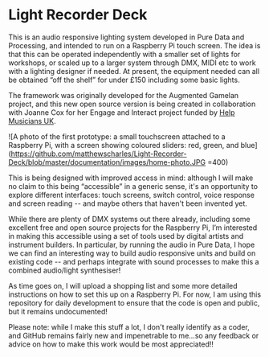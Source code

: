 # Light Recorder Deck

This is an audio responsive lighting system developed in Pure Data and Processing, and intended to run on a Raspberry Pi touch screen. The idea is that this can be operated independently with a smaller set of lights for workshops, or scaled up to a larger system through DMX, MIDI etc to work with a lighting designer if needed. At present, the equipment needed can all be obtained “off the shelf” for under £150 including some basic lights. 

The framework was originally developed for the Augmented Gamelan project, and this new open source version is being created in collaboration with Joanne Cox for her Engage and Interact project funded by [Help Musicians UK](https://www.helpmusicians.org.uk/). 

![A photo of the first prototype: a small touchscreen attached to a Raspberry Pi, with a screen showing coloured sliders: red, green, and blue](https://github.com/matthewscharles/Light-Recorder-Deck/blob/master/documentation/images/home-photo.JPG =400)

This is being designed with improved access in mind: although I will make no claim to this being “accessible” in a generic sense, it's an opportunity to explore different interfaces: touch screens, switch control, voice response and screen reading -- and maybe others that haven't been invented yet. 

While there are plenty of DMX systems out there already, including some excellent free and open source projects for the Raspberry Pi, I’m interested in making this accessible using a set of tools used by digital artists and instrument builders. In particular, by running the audio in Pure Data, I hope we can find an interesting way to build audio responsive units and build on existing code -- and perhaps integrate with sound processes to make this a combined audio/light synthesiser!

As time goes on, I will upload a shopping list and some more detailed instructions on how to set this up on a Raspberry Pi. For now, I am using this repository for daily development to ensure that the code is open and public, but it remains undocumented!

Please note: while I make this stuff a lot, I don't really identify as a coder, and GitHub remains fairly new and impenetrable to me...so any feedback or advice on how to make this work would be most appreciated!!
